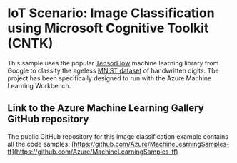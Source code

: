 # IoT Scenario: Image Classification using Microsoft Cognitive Toolkit (CNTK)

This sample uses the popular [TensorFlow](https://www.tensorflow.org/) machine learning library from Google to classify the ageless [MNIST dataset](http://yann.lecun.com/exdb/mnist/) of handwritten digits. The project has been specifically designed to run with the Azure Machine Learning Workbench.


## Link to the Azure Machine Learning Gallery GitHub repository

The public GitHub repository for this image classification example contains all the code samples:
[https://github.com/Azure/MachineLearningSamples-tf](https://github.com/Azure/MachineLearningSamples-tf)



